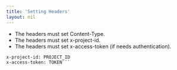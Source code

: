 ```yaml
---
title: 'Setting Headers'
layout: nil
---
```


* The headers must set Content-Type.
* The headers must set x-project-id.
* The headers must set x-access-token (if needs authentication).

```Content-Type: application/json
x-project-id: PROJECT_ID
x-access-token: TOKEN```
